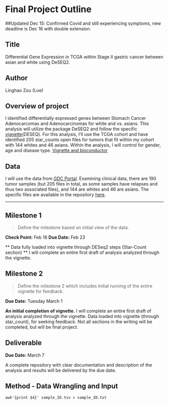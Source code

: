 # Final Project Outline


##Updated Dec 15: Confirmed Covid and still experiencing symptoms, new deadline is Dec 16 with double extension.

## Title
Differential Gene Expression in TCGA within Stage II gastric cancer between asian and white using DeSEQ2.

## Author
Linghao Zou (Loe)

## Overview of project

I identified differentially expressed genes between Stomach Cancer Adenocarcomas and Adenocarcinomas for white and vs. asians. This analysis will utilize the package DeSEQ2 and follow the specific [vignette](http://bioconductor.org/packages/release/bioc/vignettes/DESeq2/inst/doc/DESeq2.html)(DESEQ). For this analysis, I'll use the TCGA cohort and have identified 205 star_counts open files for tumors that fit within my cohort with 144 whites and 46 asians. Within the analysis, I will control for gender, age and disease type. [Vignette and bioconductor](http://bioconductor.org/packages/release/bioc/vignettes/DESeq2/inst/doc/DESeq2.html)

## Data

I will use the data from [GDC Portal](https://portal.gdc.cancer.gov/repository). Examining clinical data, there are 190 tumor samples (but 205 files in total, as some samples have relapses and thus two associated files), and 144 are whites and 46 are asians. The specific files are available in the repository [here](https://github.com/Loe-zou/Final-Project/blob/main/clinical.tsv).

*********

## Milestone 1

> Define the milestone based on initial view of the data.

**Check Point:** Feb 16
**Due Date:** Feb 23

** Data fully loaded into vignette through DESeq2 steps (Star-Count section) ** I will complete an entire first draft of analysis analyzed through the vignette.


## Milestone 2 

> Define the milestone 2 which includes initial running of the entire vignette for feedback.

**Due Date:** Tuesday March 1

**An initial completion of vignette.** I will complete an entire first draft of analysis analyzed through the vignette. Data loaded into vignette (through star_count), for seeking feedback.  Not all sections in the writing will be completed, but will be final project.


## Deliverable

**Due Date:** March 7

A complete repository with clear documentation and description of the analysis and results will be delivered by the due date.


## Method - Data Wrangling and Input

```{bash}
awk'{print $4}' sample_ID.tsv > sample_ID.txt
```



